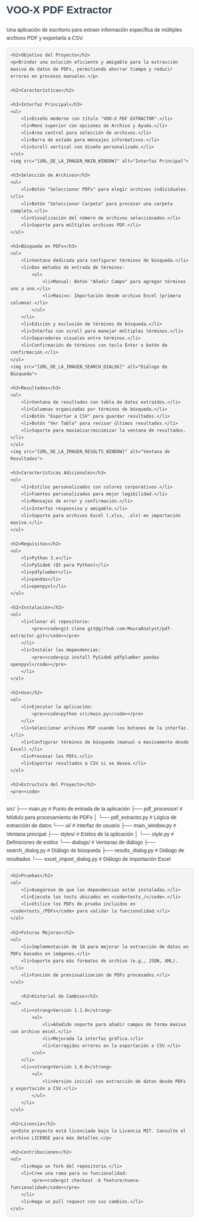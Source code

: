 <!DOCTYPE html>
<html lang="en">
<head>
    <meta charset="UTF-8">
    <meta name="viewport" content="width=device-width, initial-scale=1.0">
    <title>VOO-X PDF Extractor</title>
    <style>
        body {
            font-family: Arial, sans-serif;
            line-height: 1.6;
            margin: 20px;
            color: #333;
        }
        h1, h2, h3 {
            color: #2c3e50;
        }
        pre {
            background: #f4f4f4;
            padding: 10px;
            border: 1px solid #ddd;
            border-radius: 5px;
            overflow-x: auto;
        }
        code {
            background: #f4f4f4;
            padding: 2px 5px;
            border-radius: 3px;
        }
        img {
            max-width: 100%;
            height: auto;
            display: block;
            margin: 10px 0;
        }
        ul {
            margin-left: 20px;
        }
    </style>
</head>
<body>
    <h1>VOO-X PDF Extractor</h1>
    <p>Una aplicación de escritorio para extraer información específica de múltiples archivos PDF y exportarla a CSV.</p>

    <h2>Objetivo del Proyecto</h2>
    <p>Brindar una solución eficiente y amigable para la extracción masiva de datos de PDFs, permitiendo ahorrar tiempo y reducir errores en procesos manuales.</p>

    <h2>Características</h2>

    <h3>Interfaz Principal</h3>
    <ul>
        <li>Diseño moderno con título "VOO-X PDF EXTRACTOR".</li>
        <li>Menú superior con opciones de Archivo y Ayuda.</li>
        <li>Área central para selección de archivos.</li>
        <li>Barra de estado para mensajes informativos.</li>
        <li>Scroll vertical con diseño personalizado.</li>
    </ul>
    <img src="[URL_DE_LA_IMAGEN_MAIN_WINDOW]" alt="Interfaz Principal">

    <h3>Selección de Archivos</h3>
    <ul>
        <li>Botón "Seleccionar PDFs" para elegir archivos individuales.</li>
        <li>Botón "Seleccionar Carpeta" para procesar una carpeta completa.</li>
        <li>Visualización del número de archivos seleccionados.</li>
        <li>Soporte para múltiples archivos PDF.</li>
    </ul>

    <h3>Búsqueda en PDFs</h3>
    <ul>
        <li>Ventana dedicada para configurar términos de búsqueda.</li>
        <li>Dos métodos de entrada de términos:
            <ul>
                <li>Manual: Botón "Añadir Campo" para agregar términos uno a uno.</li>
                <li>Masivo: Importación desde archivo Excel (primera columna).</li>
            </ul>
        </li>
        <li>Edición y exclusión de términos de búsqueda.</li>
        <li>Interfaz con scroll para manejar múltiples términos.</li>
        <li>Separadores visuales entre términos.</li>
        <li>Confirmación de términos con tecla Enter o botón de confirmación.</li>
    </ul>
    <img src="[URL_DE_LA_IMAGEN_SEARCH_DIALOG]" alt="Diálogo de Búsqueda">

    <h3>Resultados</h3>
    <ul>
        <li>Ventana de resultados con tabla de datos extraídos.</li>
        <li>Columnas organizadas por términos de búsqueda.</li>
        <li>Botón "Exportar a CSV" para guardar resultados.</li>
        <li>Botón "Ver Tabla" para revisar últimos resultados.</li>
        <li>Soporte para maximizar/minimizar la ventana de resultados.</li>
    </ul>
    <img src="[URL_DE_LA_IMAGEN_RESULTS_WINDOW]" alt="Ventana de Resultados">

    <h3>Características Adicionales</h3>
    <ul>
        <li>Estilos personalizados con colores corporativos.</li>
        <li>Fuentes personalizadas para mejor legibilidad.</li>
        <li>Mensajes de error y confirmación.</li>
        <li>Interfaz responsiva y amigable.</li>
        <li>Soporte para archivos Excel (.xlsx, .xls) en importación masiva.</li>
    </ul>

    <h2>Requisitos</h2>
    <ul>
        <li>Python 3.x</li>
        <li>PySide6 (Qt para Python)</li>
        <li>pdfplumber</li>
        <li>pandas</li>
        <li>openpyxl</li>
    </ul>

    <h2>Instalación</h2>
    <ol>
        <li>Clonar el repositorio:
            <pre><code>git clone git@github.com:MouraAnalyst/pdf-extractor.git</code></pre>
        </li>
        <li>Instalar las dependencias:
            <pre><code>pip install PySide6 pdfplumber pandas openpyxl</code></pre>
        </li>
    </ol>

    <h2>Uso</h2>
    <ol>
        <li>Ejecutar la aplicación:
            <pre><code>python src/main.py</code></pre>
        </li>
        <li>Seleccionar archivos PDF usando los botones de la interfaz.</li>
        <li>Configurar términos de búsqueda (manual o masivamente desde Excel).</li>
        <li>Procesar los PDFs.</li>
        <li>Exportar resultados a CSV si se desea.</li>
    </ol>

    <h2>Estructura del Proyecto</h2>
    <pre><code>
src/
├── main.py                        # Punto de entrada de la aplicación
├── pdf_processor/                 # Módulo para procesamiento de PDFs
│   └── pdf_extractor.py           # Lógica de extracción de datos
└── ui/                            # Interfaz de usuario
    ├── main_window.py             # Ventana principal
    ├── styles/                    # Estilos de la aplicación
    │   └── style.py               # Definiciones de estilos
    └── dialogs/                   # Ventanas de diálogo
        ├── search_dialog.py       # Diálogo de búsqueda
        ├── results_dialog.py      # Diálogo de resultados
        └── excel_import_dialog.py # Diálogo de importación Excel
</code></pre>

    <h2>Pruebas</h2>
    <ol>
        <li>Asegúrese de que las dependencias están instaladas.</li>
        <li>Ejecute los tests ubicados en <code>tests_/</code>.</li>
        <li>Utilice los PDFs de prueba incluidos en <code>tests_/PDFs</code> para validar la funcionalidad.</li>
    </ol>

    <h2>Futuras Mejoras</h2>
    <ul>
        <li>Implementación de IA para mejorar la extracción de datos en PDFs basados en imágenes.</li>
        <li>Soporte para más formatos de archivo (e.g., JSON, XML).</li>
        <li>Función de previsualización de PDFs procesados.</li>
    </ul>

        <h2>Historial de Cambios</h2>
    <ul>
        <li><strong>Versión 1.1.0</strong>
            <ul>
                <li>Añadido soporte para añadir campos de forma masiva con archivo excel.</li>
                <li>Mejorada la interfaz gráfica.</li>
                <li>Corregidos errores en la exportación a CSV.</li>
            </ul>
        </li>
        <li><strong>Versión 1.0.0</strong>
            <ul>
                <li>Versión inicial con extracción de datos desde PDFs y exportación a CSV.</li>
            </ul>
        </li>
    </ul>

    <h2>Licencia</h2>
    <p>Este proyecto está licenciado bajo la Licencia MIT. Consulte el archivo LICENSE para más detalles.</p>

    <h2>Contribuciones</h2>
    <ol>
        <li>Haga un fork del repositorio.</li>
        <li>Cree una rama para su funcionalidad:
            <pre><code>git checkout -b feature/nueva-funcionalidad</code></pre>
        </li>
        <li>Haga un pull request con sus cambios.</li>
    </ol>
</body>
</html>